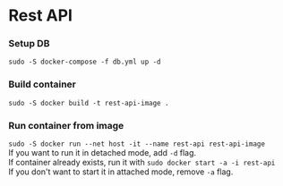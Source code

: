 # Rest API

### Setup DB
`sudo -S docker-compose -f db.yml up -d`
### Build container
`sudo -S docker build -t rest-api-image .`
### Run container from image
`sudo -S docker run --net host -it --name rest-api rest-api-image`
<br>
If you want to run it in detached mode, add `-d` flag.
<br>
If container already exists, run it with `sudo docker start -a -i rest-api`
<br>
If you don't want to start it in attached mode, remove `-a` flag.
